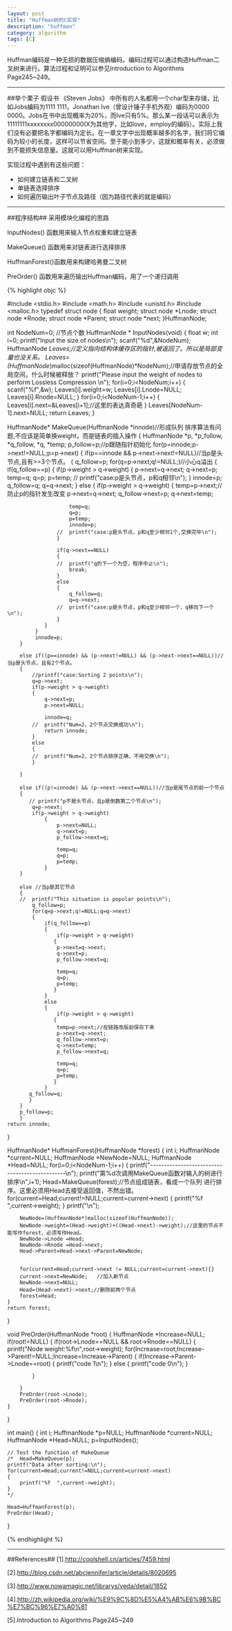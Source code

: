 ```yaml
---
layout: post
title: "Huffman树的C实现"
description: "huffman"
category: algorithm
tags: [C]
---
```



Huffman编码是一种无损的数据压缩熵编码。编码过程可以通过构造Huffman二叉树来进行。算法过程和证明可以参见Introduction to Algorithms Page245~249。

-----------------------------------
##举个栗子
假设书 《Steven Jobs》 中所有的人名都用一个char型来存储，比如Jobs编码为1111 1111，Jonathan  Ive（曾设计锤子手机外观）编码为0000 0000。Jobs在书中出现概率为20%，而Ive只有5%。那么某一段话可以表示为11111111xxxxxxxx00000000(X为其他字，比如love，employ的编码）。实际上我们没有必要把名字都编码为定长。在一章文字中出现概率越多的名字，我们将它编码为较小的长度，这样可以节省空间。至于能小到多少，这就和概率有关，必须做到不能损失信息量。这就可以用Huffman树来实现。

实现过程中遇到有这些问题：

+ 如何建立链表和二叉树
+ 单链表选择排序
+ 如何遍历输出叶子节点及路径（因为路径代表的就是编码）

-----------------------------------------
##程序结构##
采用模块化编程的思路

InputNodes() 函数用来输入节点权重和建立链表

MakeQueue() 函数用来对链表进行选择排序

HuffmanForest()函数用来构建哈弗曼二叉树

PreOrder() 函数用来遍历输出Huffman编码，用了一个递归调用


{% highlight objc %}

#include <stdio.h>
#include <math.h>
#include <unistd.h>
#include <malloc.h>
typedef struct node
{
	float weight;
    struct node *Lnode;
	struct node *Rnode;
	struct node *Parent;
	struct node *next;
}HuffmanNode;

int NodeNum=0;      //节点个数
HuffmanNode * InputNodes(void)
{
	float w;
	int i=0;
	printf("Input the size of nodes\n");
	scanf("%d",&NodeNum);
    HuffmanNode *Leaves;//定义指向结构体缓存区的指针,被返回了。所以是局部变量也没关系。
	Leaves=(HuffmanNode*)malloc(sizeof(HuffmanNode)*NodeNum);//申请存放节点的全局空间，什么时候被释放？
	printf("Please input the weight of nodes to perform Lossless Compression \n");
	for(i=0;i<NodeNum;i++)
	{
        scanf("%f",&w);
		Leaves[i].weight=w;
		Leaves[i].Lnode=NULL;
		Leaves[i].Rnode=NULL;
	}
	for(i=0;i<NodeNum-1;i++)
	{
		Leaves[i].next=&Leaves[i+1];//这里的表达真奇葩
	}
	Leaves[NodeNum-1].next=NULL;
	return Leaves;
}

HuffmanNode* MakeQueue(HuffmanNode *innode)//形成队列 排序算法有问题,不应该是简单换weight，而是链表的插入操作
{
	HuffmanNode *p, *p_follow, *q_follow, *q, *temp;
	p_follow=p;//p跟随指针初始化
	for(p=innode;p->next!=NULL;p=p->next)
	{
		if(p==innode && p->next->next!=NULL)//当p是头节点,且有>=3个节点。
		{
			q_follow=p;
			for(q=p->next;q!=NULL;)//小心q溢出
			{
				if(q_follow==p)
				{
					if(p->weight > q->weight)
					{
						p->next=q->next;
						q->next=p;
						temp=q;
						q=p;
						p=temp;
					//	printf("case:p是头节点，p和q相邻\n");
				   	}
					innode=p;
					q_follow=q;
					q=q->next;
				}
				else
				{
					if(p->weight > q->weight)
				   	{
						temp=p->next;//防止p的指针发生改变
						p->next=q->next;
						q_follow->next=p;
						q->next=temp;

						temp=q;
						q=p;
						p=temp;
						innode=p;
					//	printf("case:p是头节点，p和q至少相邻1个,交换完毕\n");
					}
				
					if(q->next==NULL)
					{
					//	printf("q的下一个为空，程序中止\n");
						break;
					}
					else
					{
						q_follow=q;
						q=q->next;
					//	printf("case:p是头节点，p和q至少相邻一个，q移向下一个\n");
					}
				}
			 }
			 innode=p;
		}
		
		else if((p==innode) && (p->next!=NULL) && (p->next->next==NULL))//当p是头节点，且有2个节点。
		{
			//printf("case:Sorting 2 points\n");
			q=p->next;
			if(p->weight > q->weight)
			{
				q->next=p;
				p->next=NULL;
			
				innode=q; 
			//	printf("Num=2，2个节点交换成功\n");
				return innode;
			}
			else
			{
			//	printf("Num=2，2个节点排序正确，不用交换\n");
			}

		}

		else if((p!=innode) && (p->next->next==NULL))//当p是尾节点的前一个节点
		{
	  	   // printf("p不是头节点，且p是倒数第二个节点\n");
			q=p->next;
			if(p->weight > q->weight)
				{
					p->next=NULL;
					q->next=p;
					p_follow->next=q;
		
		     		temp=q;
		    		q=p;
					p=temp;
				}
		}

		else //当p是其它节点
		{
		//	printf("This situation is popular points\n");
			q_follow=p;
			for(q=p->next;q!=NULL;q=q->next)
			{
				if(q_follow==p)
				{
					if(p->weight > q->weight)
				   {
					p->next=q->next;
					q->next=p;
					p_follow->next=q;
					
					temp=q;
					q=p;
					p=temp;
				   }
				}
				else
				{
					if(p->weight > q->weight)
				   {
					temp=p->next;//在链路改版前保存下来
					p->next=q->next;
					q_follow->next=p;
					q->next=temp;
					p_follow->next=q;
					
					temp=q;
					q=p;
					p=temp;
				   }
				} 
		   q_follow=q;
		   }
		}
		p_follow=p;
		}
	return innode;
}

HuffmanNode* HuffmanForest(HuffmanNode *forest)
{
	int i;
	HuffmanNode *current=NULL;
	HuffmanNode *NewNode=NULL;
	HuffmanNode *Head=NULL;
	for(i=0;i<NodeNum-1;i++)
	{
		printf("-----------------------------------------------\n");
		printf("第%d次调用MakeQueue函数对输入的树进行排序\n",i+1);
		Head=MakeQueue(forest);//节点组成链表，看成一个队列 进行排序。这里必须用Head去接受返回值，不然出错。
		for(current=Head;current!=NULL;current=current->next)
		{
			printf("%f  ",current->weight);
		}
		printf("\n");
		
	
		NewNode=(HuffmanNode*)malloc(sizeof(HuffmanNode));
		NewNode->weight=(Head->weight)+((Head->next)->weight);//这里的节点不能写作forest，必须写作Head。
		NewNode->Lnode =Head;
		NewNode->Rnode =Head->next;
		Head->Parent=Head->next->Parent=NewNode;
		
	    
		for(current=Head;current->next != NULL;current=current->next){}
		current->next=NewNode;   //加入新节点
		NewNode->next=NULL;
		Head=(Head->next)->next;//删除前两个节点
		forest=Head;
	}
	return forest;
}

void PreOrder(HuffmanNode *root)
{
	HuffmanNode *Increase=NULL;
	if(root!=NULL)
	{
		if(root->Lnode==NULL && root->Rnode==NULL)
		{
			printf("Node weight:%f\n",root->weight);
			for(Increase=root;Increase->Parent!=NULL;Increase=Increase->Parent)
			{
				if(Increase->Parent->Lnode==root)
				{
					printf("code 1\n");
				}
				else
				{
					printf("code 0\n");
				}

			}

		}
		PreOrder(root->Lnode);
		PreOrder(root->Rnode);
	}
}

int main()
{
	int i;
    HuffmanNode *p=NULL;
	HuffmanNode *current=NULL;
    HuffmanNode *Head=NULL;
    p=InputNodes();

	// Test the function of MakeQueue
	/*	Head=MakeQueue(p);
	printf("Data after sorting:\n");
	for(current=Head;current!=NULL;current=current->next)
	{
		printf("%f  ",current->weight);
	}
	*/

	Head=HuffmanForest(p);
	PreOrder(Head);
	
}

{% endhighlight %}

----------------------------------------------------------

##References##
[1].http://coolshell.cn/articles/7459.html

[2].http://blog.csdn.net/abcjennifer/article/details/8020695

[3].http://www.nowamagic.net/librarys/veda/detail/1852

[4].http://zh.wikipedia.org/wiki/%E9%9C%8D%E5%A4%AB%E6%9B%BC%E7%BC%96%E7%A0%81

[5].Introduction to Algorithms.Page245~249
